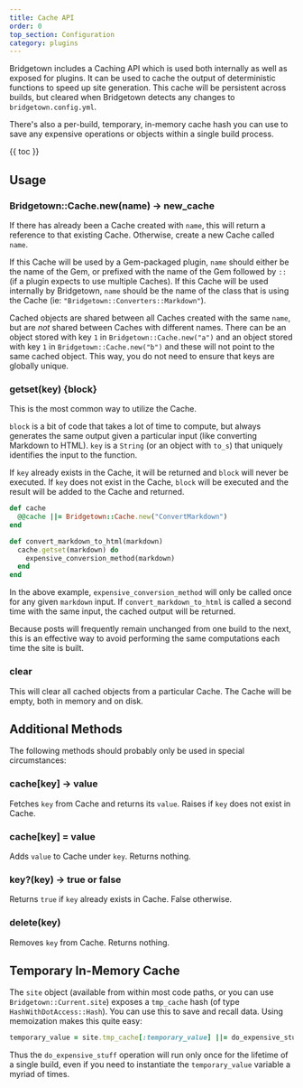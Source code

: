 ```yaml
---
title: Cache API
order: 0
top_section: Configuration
category: plugins
---
```


Bridgetown includes a Caching API which is used both internally as well as exposed for plugins. It can be used to cache the output of deterministic functions to speed up site generation. This cache will be persistent across builds, but
cleared when Bridgetown detects any changes to `bridgetown.config.yml`.

There's also a per-build, temporary, in-memory cache hash you can use to save any expensive operations or objects within a single build process.

{{ toc }}

## Usage

### Bridgetown::Cache.new(name) → new_cache

If there has already been a Cache created with `name`, this will return a
reference to that existing Cache. Otherwise, create a new Cache called `name`.

If this Cache will be used by a Gem-packaged plugin, `name` should either be the
name of the Gem, or prefixed with the name of the Gem followed by `::` (if a
plugin expects to use multiple Caches). If this Cache will be used internally by
Bridgetown, `name` should be the name of the class that is using the Cache (ie:
`"Bridgetown::Converters::Markdown"`).

Cached objects are shared between all Caches created with the same `name`, but
are _not_ shared between Caches with different names. There can be an object
stored with key `1` in `Bridgetown::Cache.new("a")` and an object stored with key
`1` in `Bridgetown::Cache.new("b")` and these will not point to the same cached
object. This way, you do not need to ensure that keys are globally unique.

### getset(key) {block}

This is the most common way to utilize the Cache.

`block` is a bit of code that takes a lot of time to compute, but always
generates the same output given a particular input (like converting Markdown to
HTML). `key` is a `String` (or an object with `to_s`) that uniquely identifies
the input to the function.

If `key` already exists in the Cache, it will be returned and `block` will never
be executed. If `key` does not exist in the Cache, `block` will be executed and
the result will be added to the Cache and returned.

```ruby
def cache
  @@cache ||= Bridgetown::Cache.new("ConvertMarkdown")
end

def convert_markdown_to_html(markdown)
  cache.getset(markdown) do
    expensive_conversion_method(markdown)
  end
end
```

In the above example, `expensive_conversion_method` will only be called once for
any given `markdown` input. If `convert_markdown_to_html` is called a second
time with the same input, the cached output will be returned.

Because posts will frequently remain unchanged from one build to the next, this
is an effective way to avoid performing the same computations each time the site
is built.

### clear

This will clear all cached objects from a particular Cache. The Cache will be
empty, both in memory and on disk.

## Additional Methods

The following methods should probably only be used in special circumstances:

### cache[key] → value

Fetches `key` from Cache and returns its `value`. Raises if `key` does not exist
in Cache.

### cache[key] = value

Adds `value` to Cache under `key`.
Returns nothing.

### key?(key) → true or false

Returns `true` if `key` already exists in Cache. False otherwise.

### delete(key)

Removes `key` from Cache.
Returns nothing.

## Temporary In-Memory Cache

The `site` object (available from within most code paths, or you can use `Bridgetown::Current.site`) exposes a `tmp_cache` hash (of type `HashWithDotAccess::Hash`). You can use this to save and recall data. Using memoization makes this quite easy:

```ruby
temporary_value = site.tmp_cache[:temporary_value] ||= do_expensive_stuff
```

Thus the `do_expensive_stuff` operation will run only once for the lifetime of a single build, even if you need to instantiate the `temporary_value` variable a myriad of times.
